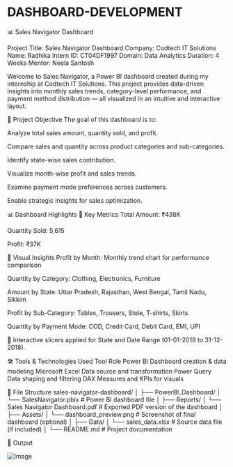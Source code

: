 # DASHBOARD-DEVELOPMENT
📊 Sales Navigator Dashboard

Project Title: Sales Navigator Dashboard
Company: Codtech IT Solutions
Name: Radhika
Intern ID: CT04DF1997
Domain: Data Analytics
Duration: 4 Weeks
Mentor: Neela Santosh

Welcome to Sales Navigator, a Power BI dashboard created during my internship at Codtech IT Solutions. This project provides data-driven insights into monthly sales trends, category-level performance, and payment method distribution — all visualized in an intuitive and interactive layout.

📌 Project Objective
The goal of this dashboard is to:

Analyze total sales amount, quantity sold, and profit.

Compare sales and quantity across product categories and sub-categories.

Identify state-wise sales contribution.

Visualize month-wise profit and sales trends.

Examine payment mode preferences across customers.

Enable strategic insights for sales optimization.

📊 Dashboard Highlights
🔹 Key Metrics
Total Amount: ₹438K

Quantity Sold: 5,615

Profit: ₹37K

🔹 Visual Insights
Profit by Month: Monthly trend chart for performance comparison

Quantity by Category: Clothing, Electronics, Furniture

Amount by State: Uttar Pradesh, Rajasthan, West Bengal, Tamil Nadu, Sikkim

Profit by Sub-Category: Tables, Trousers, Stole, T-shirts, Skirts

Quantity by Payment Mode: COD, Credit Card, Debit Card, EMI, UPI

📍 Interactive slicers applied for State and Date Range (01-01-2018 to 31-12-2018).

🛠 Tools & Technologies Used
Tool	Role
Power BI	Dashboard creation & data modeling
Microsoft Excel	Data source and transformation
Power Query	Data shaping and filtering
DAX	Measures and KPIs for visuals

📁 File Structure
sales-navigator-dashboard/
│
├── PowerBI_Dashboard/
│ └── SalesNavigator.pbix # Power BI dashboard file
│
├── Reports/
│ └── Sales Navigator Dashboard.pdf # Exported PDF version of the dashboard
│
├── Assets/
│ └── dashboard_preview.png # Screenshot of final dashboard (optional)
│
├── Data/
│ └── sales_data.xlsx # Source data file (if included)
│
└── README.md # Project documentation

📁 Output

![Image](https://github.com/user-attachments/assets/f7f615ca-813b-4676-b33b-99308ec25517)
